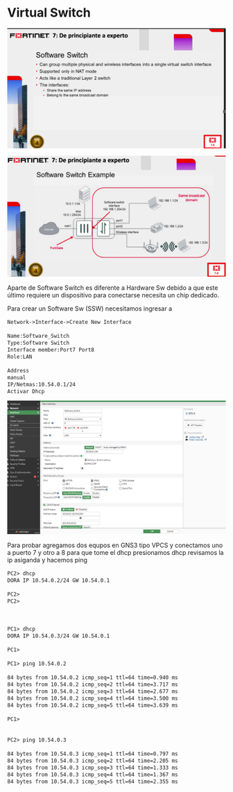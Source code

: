 # Virtual Switch 

![101](102.png)

![102](103.png)

Aparte de Software Switch es diferente a Hardware Sw debido a que este último requiere un dispositivo para conectarse necesita un chip dedicado.

Para crear un Software Sw (SSW) necesitamos ingresar a 
```
Network->Interface->Create New Interface

Name:Software_Switch
Type:Software Switch
Interface member:Port7 Port8
Role:LAN

Address
manual
IP/Netmas:10.54.0.1/24
Activar Dhcp

```

![103](104.png)

Para probar agregamos dos equpos en GNS3 tipo VPCS
y conectamos uno a puerto 7 y otro a 8
para que tome el dhcp presionamos dhcp
revisamos la ip asiganda y hacemos ping

```
PC2> dhcp
DORA IP 10.54.0.2/24 GW 10.54.0.1

PC2>
PC2>



PC1> dhcp
DORA IP 10.54.0.3/24 GW 10.54.0.1

PC1>

PC1> ping 10.54.0.2

84 bytes from 10.54.0.2 icmp_seq=1 ttl=64 time=0.940 ms
84 bytes from 10.54.0.2 icmp_seq=2 ttl=64 time=3.717 ms
84 bytes from 10.54.0.2 icmp_seq=3 ttl=64 time=2.677 ms
84 bytes from 10.54.0.2 icmp_seq=4 ttl=64 time=3.500 ms
84 bytes from 10.54.0.2 icmp_seq=5 ttl=64 time=3.639 ms

PC1>


PC2> ping 10.54.0.3

84 bytes from 10.54.0.3 icmp_seq=1 ttl=64 time=0.797 ms
84 bytes from 10.54.0.3 icmp_seq=2 ttl=64 time=2.205 ms
84 bytes from 10.54.0.3 icmp_seq=3 ttl=64 time=1.333 ms
84 bytes from 10.54.0.3 icmp_seq=4 ttl=64 time=1.367 ms
84 bytes from 10.54.0.3 icmp_seq=5 ttl=64 time=2.355 ms
```